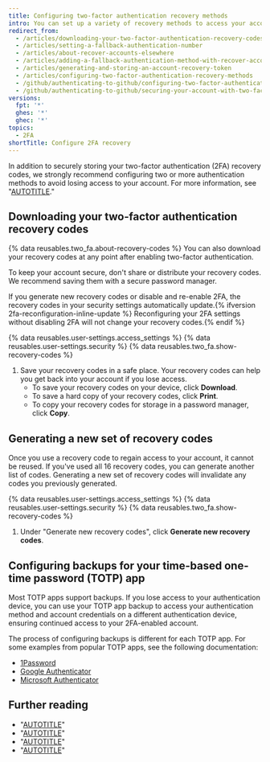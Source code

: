 ```yaml
---
title: Configuring two-factor authentication recovery methods
intro: You can set up a variety of recovery methods to access your account if you lose your two-factor authentication credentials.
redirect_from:
  - /articles/downloading-your-two-factor-authentication-recovery-codes
  - /articles/setting-a-fallback-authentication-number
  - /articles/about-recover-accounts-elsewhere
  - /articles/adding-a-fallback-authentication-method-with-recover-accounts-elsewhere
  - /articles/generating-and-storing-an-account-recovery-token
  - /articles/configuring-two-factor-authentication-recovery-methods
  - /github/authenticating-to-github/configuring-two-factor-authentication-recovery-methods
  - /github/authenticating-to-github/securing-your-account-with-two-factor-authentication-2fa/configuring-two-factor-authentication-recovery-methods
versions:
  fpt: '*'
  ghes: '*'
  ghec: '*'
topics:
  - 2FA
shortTitle: Configure 2FA recovery
---
```

In addition to securely storing your two-factor authentication (2FA) recovery codes, we strongly recommend configuring two or more authentication methods to avoid losing access to your account. For more information, see "[AUTOTITLE](/authentication/securing-your-account-with-two-factor-authentication-2fa/configuring-two-factor-authentication#configuring-two-factor-authentication-using-a-security-key)."

## Downloading your two-factor authentication recovery codes

{% data reusables.two_fa.about-recovery-codes %} You can also download your recovery codes at any point after enabling two-factor authentication.

To keep your account secure, don't share or distribute your recovery codes. We recommend saving them with a secure password manager.

If you generate new recovery codes or disable and re-enable 2FA, the recovery codes in your security settings automatically update.{% ifversion 2fa-reconfiguration-inline-update %} Reconfiguring your 2FA settings without disabling 2FA will not change your recovery codes.{% endif %}

{% data reusables.user-settings.access_settings %}
{% data reusables.user-settings.security %}
{% data reusables.two_fa.show-recovery-codes %}
1. Save your recovery codes in a safe place. Your recovery codes can help you get back into your account if you lose access.
    - To save your recovery codes on your device, click **Download**.
    - To save a hard copy of your recovery codes, click **Print**.
    - To copy your recovery codes for storage in a password manager, click **Copy**.

## Generating a new set of recovery codes

Once you use a recovery code to regain access to your account, it cannot be reused. If you've used all 16 recovery codes, you can generate another list of codes. Generating a new set of recovery codes will invalidate any codes you previously generated.

{% data reusables.user-settings.access_settings %}
{% data reusables.user-settings.security %}
{% data reusables.two_fa.show-recovery-codes %}
1. Under "Generate new recovery codes", click **Generate new recovery codes**.

## Configuring backups for your time-based one-time password (TOTP) app

Most TOTP apps support backups. If you lose access to your authentication device, you can use your TOTP app backup to access your authentication method and account credentials on a different authentication device, ensuring continued access to your 2FA-enabled account.

The process of configuring backups is different for each TOTP app. For some examples from popular TOTP apps, see the following documentation:

- [1Password](https://support.1password.com/backups/)
- [Google Authenticator](https://security.googleblog.com/2023/04/google-authenticator-now-supports.html)
- [Microsoft Authenticator](https://support.microsoft.com/en-us/account-billing/back-up-and-recover-account-credentials-in-the-authenticator-app-bb939936-7a8d-4e88-bc43-49bc1a700a40)

## Further reading

- "[AUTOTITLE](/authentication/securing-your-account-with-two-factor-authentication-2fa/about-two-factor-authentication)"
- "[AUTOTITLE](/authentication/securing-your-account-with-two-factor-authentication-2fa/configuring-two-factor-authentication)"
- "[AUTOTITLE](/authentication/securing-your-account-with-two-factor-authentication-2fa/accessing-github-using-two-factor-authentication)"
- "[AUTOTITLE](/authentication/securing-your-account-with-two-factor-authentication-2fa/recovering-your-account-if-you-lose-your-2fa-credentials)"

